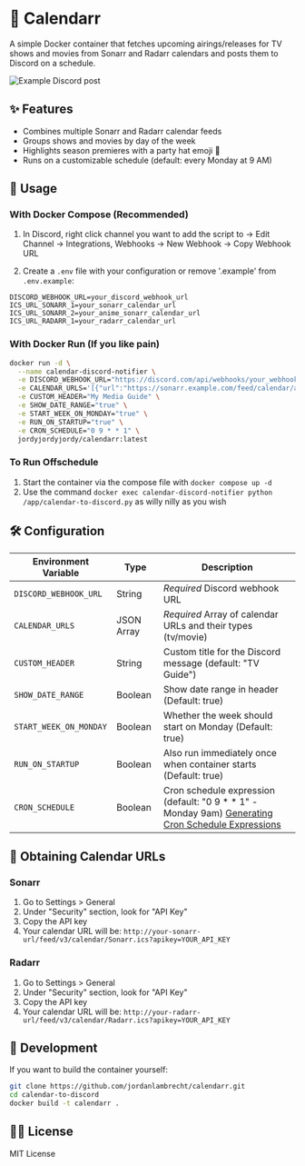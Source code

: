 # 📆 Calendarr

A simple Docker container that fetches upcoming airings/releases for TV shows and movies from Sonarr and Radarr calendars and posts them to Discord on a schedule.

![Example Discord post](https://github.com/jordanlambrecht/arr-calendar-to-discord/blob/main/public/calendarr_example_output_v2.png)

## ✨ Features

- Combines multiple Sonarr and Radarr calendar feeds
- Groups shows and movies by day of the week
- Highlights season premieres with a party hat emoji 🎉
- Runs on a customizable schedule (default: every Monday at 9 AM)

## 🚀 Usage

### With Docker Compose (Recommended)

1. In Discord, right click channel you want to add the script to -> Edit Channel -> Integrations, Webhooks -> New Webhook -> Copy Webhook URL

2. Create a `.env` file with your configuration or remove '.example' from `.env.example`:

```env
DISCORD_WEBHOOK_URL=your_discord_webhook_url
ICS_URL_SONARR_1=your_sonarr_calendar_url
ICS_URL_SONARR_2=your_anime_sonarr_calendar_url
ICS_URL_RADARR_1=your_radarr_calendar_url
```
### With Docker Run (If you like pain)

```bash
docker run -d \
  --name calendar-discord-notifier \
  -e DISCORD_WEBHOOK_URL="https://discord.com/api/webhooks/your_webhook" \
  -e CALENDAR_URLS='[{"url":"https://sonarr.example.com/feed/calendar/api.ics","type":"tv"},{"url":"https://radarr.example.com/feed/calendar/api.ics","type":"movie"}]' \
  -e CUSTOM_HEADER="My Media Guide" \
  -e SHOW_DATE_RANGE="true" \
  -e START_WEEK_ON_MONDAY="true" \
  -e RUN_ON_STARTUP="true" \
  -e CRON_SCHEDULE="0 9 * * 1" \
  jordyjordyjordy/calendarr:latest
```


### To Run Offschedule 

1. Start the container via the compose file with `docker compose up -d`
2. Use the command `docker exec calendar-discord-notifier python /app/calendar-to-discord.py` as willy nilly as you wish


## 🛠️ Configuration

| Environment Variable | Type | Description |
|---------------------|-------------|-------|
| `DISCORD_WEBHOOK_URL` | String | *Required* Discord webhook URL |
| `CALENDAR_URLS` | JSON Array | *Required* Array of calendar URLs and their types (tv/movie)|
| `CUSTOM_HEADER` | String | Custom title for the Discord message (default: "TV Guide") |
| `SHOW_DATE_RANGE` | Boolean | Show date range in header (Default: true) |
| `START_WEEK_ON_MONDAY` | Boolean | Whether the week should start on Monday (Default: true) |
| `RUN_ON_STARTUP` | Boolean | Also run immediately once when container starts (Default: true) |
| `CRON_SCHEDULE` | Boolean | Cron schedule expression (default: "0 9 * * 1" - Monday 9am) [Generating Cron Schedule Expressions](https://crontab.guru/) |

## 🤝 Obtaining Calendar URLs

### Sonarr

1. Go to Settings > General
2. Under "Security" section, look for "API Key"
3. Copy the API key
4. Your calendar URL will be: `http://your-sonarr-url/feed/v3/calendar/Sonarr.ics?apikey=YOUR_API_KEY`

### Radarr

1. Go to Settings > General
2. Under "Security" section, look for "API Key"
3. Copy the API key
4. Your calendar URL will be: `http://your-radarr-url/feed/v3/calendar/Radarr.ics?apikey=YOUR_API_KEY`

## 🚧 Development

If you want to build the container yourself:

```bash
git clone https://github.com/jordanlambrecht/calendarr.git
cd calendar-to-discord
docker build -t calendarr .
```

## 🧑‍⚖️ License

MIT License
